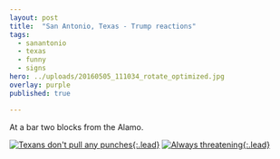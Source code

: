 ```yaml
---
layout: post
title:  "San Antonio, Texas - Trump reactions"
tags:
  - sanantonio
  - texas
  - funny
  - signs
hero: ../uploads/20160505_111034_rotate_optimized.jpg
overlay: purple
published: true

---
```


At a bar two blocks from the Alamo.

[![Texans don't pull any punches](../uploads/20160504_174305_rotate_optimized.jpg){:.lead}](../uploads/20160504_174305_rotate.jpg)
[![Always threatening](../uploads/20160505_111034_rotate_optimized.jpg){:.lead}](../uploads/20160505_111034_rotate.jpg)